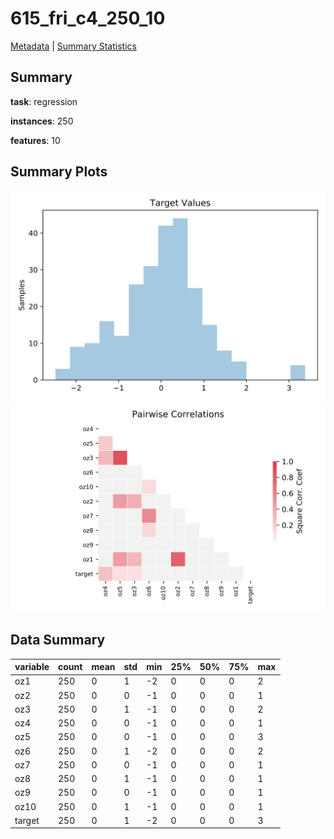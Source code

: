 # 615_fri_c4_250_10

[Metadata](metadata.yaml) | [Summary Statistics](summary_stats.csv)

## Summary

**task**: regression

**instances**: 250

**features**: 10

## Summary Plots

![Labels](label.svg)
![Corr](corr.svg)

## Data Summary

|	variable	|	count	|	mean	|	std	|	min	|	25%	|	50%	|	75%	|	max|
| --- | --- | --- | --- | --- | --- | --- | --- | --- |
|	oz1	|	250	|	0	|	1	|	-2	|	0	|	0	|	0	|	2
|	oz2	|	250	|	0	|	0	|	-1	|	0	|	0	|	0	|	1
|	oz3	|	250	|	0	|	1	|	-1	|	0	|	0	|	0	|	2
|	oz4	|	250	|	0	|	0	|	-1	|	0	|	0	|	0	|	1
|	oz5	|	250	|	0	|	0	|	-1	|	0	|	0	|	0	|	3
|	oz6	|	250	|	0	|	1	|	-2	|	0	|	0	|	0	|	2
|	oz7	|	250	|	0	|	0	|	-1	|	0	|	0	|	0	|	1
|	oz8	|	250	|	0	|	1	|	-1	|	0	|	0	|	0	|	1
|	oz9	|	250	|	0	|	0	|	-1	|	0	|	0	|	0	|	1
|	oz10	|	250	|	0	|	1	|	-1	|	0	|	0	|	0	|	1
|	target	|	250	|	0	|	1	|	-2	|	0	|	0	|	0	|	3
